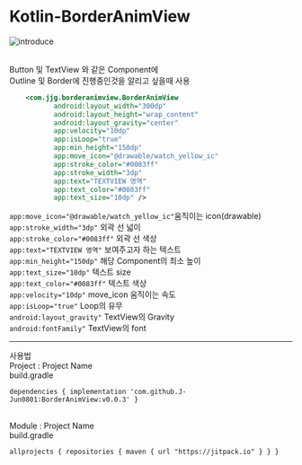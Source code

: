 # Kotlin-BorderAnimView

![introduce](https://user-images.githubusercontent.com/76588577/119303228-5ca46900-bca0-11eb-9bc5-9a8f92d74d7f.gif)<br>
<br>

Button 및 TextView 와 같은 Component에<br>
Outline 및 Border에 진행중인것을 알리고 싶을때 사용 <br>

```xml
    <com.jjg.borderanimview.BorderAnimView
           android:layout_width="300dp"
           android:layout_height="wrap_content"
           android:layout_gravity="center"
           app:velocity="10dp"
           app:isLoop="true"
           app:min_height="150dp"
           app:move_icon="@drawable/watch_yellow_ic"
           app:stroke_color="#0083ff"
           app:stroke_width="3dp"
           app:text="TEXTVIEW 영역"
           app:text_color="#0083ff"
           app:text_size="10dp" />
```
`app:move_icon="@drawable/watch_yellow_ic"`움직이는 icon(drawable)<br>
`app:stroke_width="3dp"` 외곽 선 넓이<br>
`app:stroke_color="#0083ff"` 외곽 선 색상<br>
`app:text="TEXTVIEW 영역"` 보여주고자 하는 텍스트<br>
`app:min_height="150dp"` 해당 Component의 최소 높이<br>
`app:text_size="10dp"` 텍스트 size<br>
`app:text_color="#0083ff"` 텍스트 색상<br>
`app:velocity="10dp"` move_icon 움직이는 속도<br>
`app:isLoop="true"` Loop의 유무<br>
`android:layout_gravity"` TextView의 Gravity<br>
`android:fontFamily"` TextView의 font<br>
<hr>
사용법<br>
Project : Project Name<br>
build.gradle<br>

`
dependencies {
    implementation 'com.github.J-Jun0801:BorderAnimView:v0.0.3'
}
`
<br>
<br>

Module : Project Name<br>
build.gradle<br>

`
allprojects {
     repositories {
         maven { url "https://jitpack.io" }
     }
 }
 `